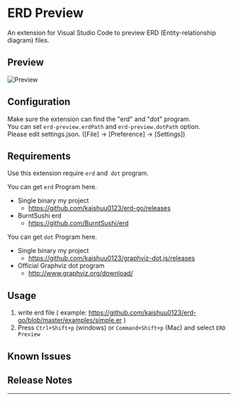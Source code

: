 # ERD Preview

An extension for Visual Studio Code to preview ERD (Entity-relationship diagram) files.

## Preview

![Preview](https://github.com/kaishuu0123/vscode-erd/raw/master/vscode-erd-demo.gif)

## Configuration

Make sure the extension can find the "erd" and "dot" program. <br/>
You can set `erd-preview.erdPath` and `erd-preview.dotPath` option. <br/>
Please edit settings.json. ([File] -> [Preference] -> [Settings])

## Requirements

Use this extension require `erd` and` dot` program.

You can get `erd` Program here.

* Single binary my project
    * https://github.com/kaishuu0123/erd-go/releases
* BurntSushi erd
    * https://github.com/BurntSushi/erd

You can get `dot` Program here.

* Single binary my project
    * https://github.com/kaishuu0123/graphviz-dot.js/releases
* Official Graphviz dot program
    * http://www.graphviz.org/download/

## Usage

1. write erd file ( example: https://github.com/kaishuu0123/erd-go/blob/master/examples/simple.er )
1. Press `Ctrl+Shift+p` (windows) or `Command+Shift+p` (Mac) and select `ERD Preview`

## Known Issues

## Release Notes

-----------------------------------------------------------------------------------------------------------

